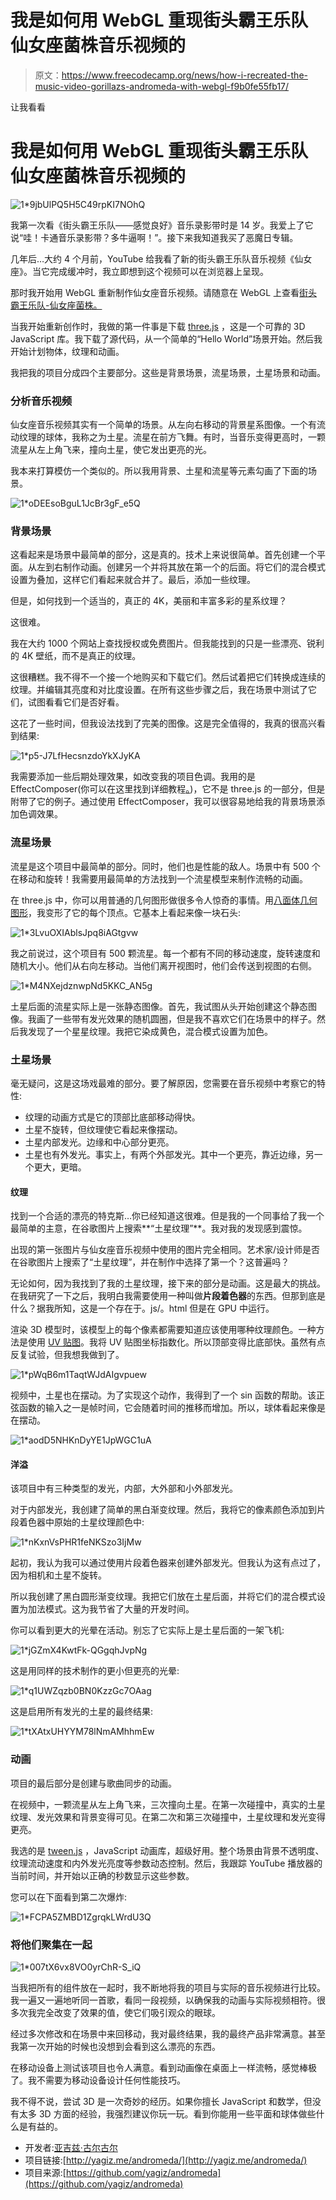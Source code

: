 # 我是如何用 WebGL 重现街头霸王乐队仙女座菌株音乐视频的

> 原文：<https://www.freecodecamp.org/news/how-i-recreated-the-music-video-gorillazs-andromeda-with-webgl-f9b0fe55fb17/>

让我看看

# 我是如何用 WebGL 重现街头霸王乐队仙女座菌株音乐视频的

![1*9jbUlPQ5H5C49rpKI7NOhQ](img/29b477cfe344cbf4e62ba6e9ad60af38.png)

我第一次看《街头霸王乐队——感觉良好》音乐录影带时是 14 岁。我爱上了它说“哇！卡通音乐录影带？多牛逼啊！”。接下来我知道我买了恶魔日专辑。

几年后…大约 4 个月前，YouTube 给我看了新的街头霸王乐队音乐视频《仙女座》。当它完成缓冲时，我立即想到这个视频可以在浏览器上呈现。

那时我开始用 WebGL 重新制作仙女座音乐视频。请随意在 WebGL 上查看[街头霸王乐队-仙女座菌株。](http://yagiz.me/andromeda/)

当我开始重新创作时，我做的第一件事是下载 [three.js](https://threejs.org/) ，这是一个可靠的 3D JavaScript 库。我下载了源代码，从一个简单的“Hello World”场景开始。然后我开始计划物体，纹理和动画。

我把我的项目分成四个主要部分。这些是背景场景，流星场景，土星场景和动画。

### 分析音乐视频

仙女座音乐视频其实有一个简单的场景。从左向右移动的背景星系图像。一个有流动纹理的球体，我称之为土星。流星在前方飞舞。有时，当音乐变得更高时，一颗流星从左上角飞来，撞向土星，使它发出更亮的光。

我本来打算模仿一个类似的。所以我用背景、土星和流星等元素勾画了下面的场景。

![1*oDEEsoBguL1JcBr3gF_e5Q](img/3feba5a2e24b58fb3ac36cae5ec0358d.png)

### 背景场景

这看起来是场景中最简单的部分，这是真的。技术上来说很简单。首先创建一个平面。从左到右制作动画。创建另一个并将其放在第一个的后面。将它们的混合模式设置为叠加，这样它们看起来就合并了。最后，添加一些纹理。

但是，如何找到一个适当的，真正的 4K，美丽和丰富多彩的星系纹理？

这很难。

我在大约 1000 个网站上查找授权或免费图片。但我能找到的只是一些漂亮、锐利的 4K 壁纸，而不是真正的纹理。

这很糟糕。我不得不一个接一个地购买和下载它们。然后试着把它们转换成连续的纹理。并编辑其亮度和对比度设置。在所有这些步骤之后，我在场景中测试了它们，试图看看它们是否好看。

这花了一些时间，但我设法找到了完美的图像。这是完全值得的，我真的很高兴看到结果:

![1*p5-J7LfHecsnzdoYkXJyKA](img/44ef110d3ef30c37dcc7b4f7def5c9c7.png)

我需要添加一些后期处理效果，如改变我的项目色调。我用的是 EffectComposer(你可以在这里找到详细教程[。](http://blog.cjgammon.com/threejs-post-processing))，它不是 three.js 的一部分，但是附带了它的例子。通过使用 EffectComposer，我可以很容易地给我的背景场景添加色调效果。

### 流星场景

流星是这个项目中最简单的部分。同时，他们也是性能的敌人。场景中有 500 个在移动和旋转！我需要用最简单的方法找到一个流星模型来制作流畅的动画。

在 three.js 中，你可以用普通的几何图形做很多令人惊奇的事情。用[八面体几何图形](https://threejs.org/docs/index.html#api/geometries/OctahedronGeometry)，我变形了它的每个顶点。它基本上看起来像一块石头:

![1*3LvuOXIAblsJpq8iAGtgvw](img/a1a6d53d5aeb7f18a52e63eb1f2583ee.png)

我之前说过，这个项目有 500 颗流星。每一个都有不同的移动速度，旋转速度和随机大小。他们从右向左移动。当他们离开视图时，他们会传送到视图的右侧。

![1*M4NXejdznwpNd5KKC_AN5g](img/8075683c5b1242316c90e308ab4192e2.png)

土星后面的流星实际上是一张静态图像。首先，我试图从头开始创建这个静态图像。我画了一些带有发光效果的随机圆圈，但是我不喜欢它们在场景中的样子。然后我发现了一个星星纹理。我把它染成黄色，混合模式设置为加色。

### 土星场景

毫无疑问，这是这场戏最难的部分。要了解原因，您需要在音乐视频中考察它的特性:

*   纹理的动画方式是它的顶部比底部移动得快。
*   土星不旋转，但纹理使它看起来像摆动。
*   土星内部发光。边缘和中心部分更亮。
*   土星也有外发光。事实上，有两个外部发光。其中一个更亮，靠近边缘，另一个更大，更暗。

#### 纹理

找到一个合适的漂亮的特克斯…你已经知道这很难。但是我的一个同事给了我一个最简单的主意，在谷歌图片上搜索**“土星纹理”**。我对我的发现感到震惊。

出现的第一张图片与仙女座音乐视频中使用的图片完全相同。艺术家/设计师是否在谷歌图片上搜索了“土星纹理”，并在制作中选择了第一个？这普遍吗？

无论如何，因为我找到了我的土星纹理，接下来的部分是动画。这是最大的挑战。在我研究了一下之后，我明白我需要使用一种叫做**片段着色器**的东西。但那到底是什么？据我所知，这是一个存在于。js/。html 但是在 GPU 中运行。

渲染 3D 模型时，该模型上的每个像素都需要知道应该使用哪种纹理颜色。一种方法是使用 [UV 贴图](https://en.wikipedia.org/wiki/UV_mapping)。我将 UV 贴图坐标指数化。所以顶部变得比底部快。虽然有点反复试验，但我想我做到了。

![1*pWqB6m1TaqtWJdAIgvpuew](img/c3849bb68f253852899c3be4a8f6ecbe.png)

视频中，土星也在摆动。为了实现这个动作，我得到了一个 sin 函数的帮助。该正弦函数的输入之一是帧时间，它会随着时间的推移而增加。所以，球体看起来像是在摆动。

![1*aodD5NHKnDyYE1JpWGC1uA](img/8fde1daf46451a2641b0e78f9a4c2076.png)

#### 洋溢

该项目中有三种类型的发光，内部，大外部和小外部发光。

对于内部发光，我创建了简单的黑白渐变纹理。然后，我将它的像素颜色添加到片段着色器中原始的土星纹理颜色中:

![1*nKxnVsPHR1feNKSzo3IjMw](img/867aa92fbd1068c131dcbe7f932c3d41.png)

起初，我认为我可以通过使用片段着色器来创建外部发光。但我认为这有点过了，因为相机和土星不旋转。

所以我创建了黑白圆形渐变纹理。我把它们放在土星后面，并将它们的混合模式设置为加法模式。这为我节省了大量的开发时间。

你可以看到更大的光晕在活动。别忘了它实际上是土星后面的一架飞机:

![1*jGZmX4KwtFk-QGgqhJvpNg](img/9acceebdb4706b4add791032592ca199.png)

这是用同样的技术制作的更小但更亮的光晕:

![1*q1UWZqzb0BN0KzzGc7OAag](img/670ce3430e09bbc62497e38297b63e4f.png)

这是启用所有发光的土星的最终结果:

![1*tXAtxUHYYM78lNmAMhhmEw](img/a7dc5e78605364d85d992438fb4e7a51.png)

### 动画

项目的最后部分是创建与歌曲同步的动画。

在视频中，一颗流星从左上角飞来，三次撞向土星。在第一次碰撞中，真实的土星纹理、发光效果和背景变得可见。在第二次和第三次碰撞中，土星纹理和发光变得更亮。

我选的是 [tween.js](https://github.com/tweenjs/tween.js) ，JavaScript 动画库，超级好用。整个场景由背景不透明度、纹理流动速度和内外发光亮度等参数动态控制。然后，我跟踪 YouTube 播放器的当前时间，并开始以正确的秒数显示这些参数。

您可以在下面看到第二次爆炸:

![1*FCPA5ZMBD1ZgrqkLWrdU3Q](img/0dddfc82a987facc2ed05e0ed3bc71c9.png)

### 将他们聚集在一起

![1*007tX6vx8VO0yrChR-S_iQ](img/2204bba28586d991b1c53aab06021f1c.png)

当我把所有的组件放在一起时，我不断地将我的项目与实际的音乐视频进行比较。我一遍又一遍地听同一首歌，看同一段视频，以确保我的动画与实际视频相符。很多次我完全改变了效果的值，使它们吸引观众的眼球。

经过多次修改和在场景中来回移动，我对最终结果，我的最终产品非常满意。甚至我第一次开始的时候也没想到会看到这么漂亮的东西。

在移动设备上测试该项目也令人满意。看到动画像在桌面上一样流畅，感觉棒极了。我不需要为移动设备设计任何性能技巧。

我不得不说，尝试 3D 是一次奇妙的经历。如果你擅长 JavaScript 和数学，但没有太多 3D 方面的经验，我强烈建议你玩一玩。看到你能用一些平面和球体做些什么是有益的。

*   开发者:[亚吉兹·古尔古尔](http://yagiz.me)
*   项目链接:[http://yagiz.me/andromeda/](http://yagiz.me/andromeda/)
*   项目来源:[https://github.com/yagiz/andromeda](https://github.com/yagiz/andromeda)
